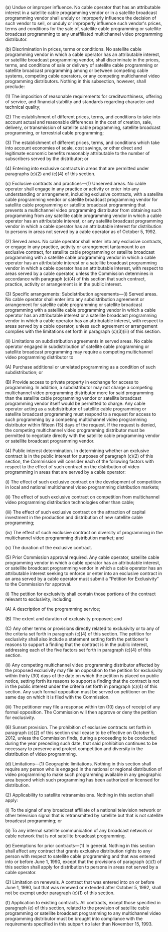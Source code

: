 (a) Undue or improper influence. No cable operator that has an attributable interest in a satellite cable programming vendor or in a satellite broadcast programming vendor shall unduly or improperly influence the decision of such vendor to sell, or unduly or improperly influence such vendor's prices, terms and conditions for the sale of, satellite cable programming or satellite broadcast programming to any unaffiliated multichannel video programming distributor.

(b) Discrimination in prices, terms or conditions. No satellite cable programming vendor in which a cable operator has an attributable interest, or satellite broadcast programming vendor, shall discriminate in the prices, terms, and conditions of sale or delivery of satellite cable programming or satellite broadcast programming among or between competing cable systems, competing cable operators, or any competing multichannel video programming distributors. Nothing in this subsection, however, shall preclude:

(1) The imposition of reasonable requirements for creditworthiness, offering of service, and financial stability and standards regarding character and technical quality;
              

(2) The establishment of different prices, terms, and conditions to take into account actual and reasonable differences in the cost of creation, sale, delivery, or transmission of satellite cable programming, satellite broadcast programming, or terrestrial cable programming;
              

(3) The establishment of different prices, terms, and conditions which take into account economies of scale, cost savings, or other direct and legitimate economic benefits reasonably attributable to the number of subscribers served by the distributor; or
              

(4) Entering into exclusive contracts in areas that are permitted under paragraphs (c)(2) and (c)(4) of this section.

(c) Exclusive contracts and practices—(1) Unserved areas. No cable operator shall engage in any practice or activity or enter into any understanding or arrangement, including exclusive contracts, with a satellite cable programming vendor or satellite broadcast programming vendor for satellite cable programming or satellite broadcast programming that prevents a multichannel video programming distributor from obtaining such programming from any satellite cable programming vendor in which a cable operator has an attributable interest, or any satellite broadcast programming vendor in which a cable operator has an attributable interest for distribution to persons in areas not served by a cable operator as of October 5, 1992.

(2) Served areas. No cable operator shall enter into any exclusive contracts, or engage in any practice, activity or arrangement tantamount to an exclusive contract, for satellite cable programming or satellite broadcast programming with a satellite cable programming vendor in which a cable operator has an attributable interest or a satellite broadcast programming vendor in which a cable operator has an attributable interest, with respect to areas served by a cable operator, unless the Commission determines in accordance with paragraph (c)(4) of this section that such contract, practice, activity or arrangement is in the public interest.

(3) Specific arrangements: Subdistribution agreements—(i) Served areas. No cable operator shall enter into any subdistribution agreement or arrangement for satellite cable programming or satellite broadcast programming with a satellite cable programming vendor in which a cable operator has an attributable interest or a satellite broadcast programming vendor in which a cable operator has an attributable interest, with respect to areas served by a cable operator, unless such agreement or arrangement complies with the limitations set forth in paragraph (c)(3)(iii) of this section.

(ii) Limitations on subdistribution agreements in served areas. No cable operator engaged in subdistribution of satellite cable programming or satellite broadcast programming may require a competing multichannel video programming distributor to

(A) Purchase additional or unrelated programming as a condition of such subdistribution; or

(B) Provide access to private property in exchange for access to programming. In addition, a subdistributor may not charge a competing multichannel video programming distributor more for said programming than the satellite cable programming vendor or satellite broadcast programming vendor itself would be permitted to charge. Any cable operator acting as a subdistributor of satellite cable programming or satellite broadcast programming must respond to a request for access to such programming by a competing multichannel video programming distributor within fifteen (15) days of the request. If the request is denied, the competing multichannel video programming distributor must be permitted to negotiate directly with the satellite cable programming vendor or satellite broadcast programming vendor.

(4) Public interest determination. In determining whether an exclusive contract is in the public interest for purposes of paragraph (c)(2) of this section, the Commission will consider each of the following factors with respect to the effect of such contract on the distribution of video programming in areas that are served by a cable operator:

(i) The effect of such exclusive contract on the development of competition in local and national multichannel video programming distribution markets;

(ii) The effect of such exclusive contract on competition from multichannel video programming distribution technologies other than cable;

(iii) The effect of such exclusive contract on the attraction of capital investment in the production and distribution of new satellite cable programming;

(iv) The effect of such exclusive contract on diversity of programming in the multichannel video programming distribution market; and

(v) The duration of the exclusive contract.

(5) Prior Commission approval required. Any cable operator, satellite cable programming vendor in which a cable operator has an attributable interest, or satellite broadcast programming vendor in which a cable operator has an attributable interest seeking to enforce or enter into an exclusive contract in an area served by a cable operator must submit a “Petition for Exclusivity” to the Commission for approval.

(i) The petition for exclusivity shall contain those portions of the contract relevant to exclusivity, including:

(A) A description of the programming service;

(B) The extent and duration of exclusivity proposed; and

(C) Any other terms or provisions directly related to exclusivity or to any of the criteria set forth in paragraph (c)(4) of this section. The petition for exclusivity shall also include a statement setting forth the petitioner's reasons to support a finding that the contract is in the public interest, addressing each of the five factors set forth in paragraph (c)(4) of this section.

(ii) Any competing multichannel video programming distributor affected by the proposed exclusivity may file an opposition to the petition for exclusivity within thirty (30) days of the date on which the petition is placed on public notice, setting forth its reasons to support a finding that the contract is not in the public interest under the criteria set forth in paragraph (c)(4) of this section. Any such formal opposition must be served on petitioner on the same day on which it is filed with the Commission.

(iii) The petitioner may file a response within ten (10) days of receipt of any formal opposition. The Commission will then approve or deny the petition for exclusivity.

(6) Sunset provision. The prohibition of exclusive contracts set forth in paragraph (c)(2) of this section shall cease to be effective on October 5, 2012, unless the Commission finds, during a proceeding to be conducted during the year preceding such date, that said prohibition continues to be necessary to preserve and protect competition and diversity in the distribution of video programming.

(d) Limitations—(1) Geographic limitations. Nothing in this section shall require any person who is engaged in the national or regional distribution of video programming to make such programming available in any geographic area beyond which such programming has been authorized or licensed for distribution.

(2) Applicability to satellite retransmissions. Nothing in this section shall apply:

(i) To the signal of any broadcast affiliate of a national television network or other television signal that is retransmitted by satellite but that is not satellite broadcast programming; or

(ii) To any internal satellite communication of any broadcast network or cable network that is not satellite broadcast programming.

(e) Exemptions for prior contracts—(1) In general. Nothing in this section shall affect any contract that grants exclusive distribution rights to any person with respect to satellite cable programming and that was entered into or before June 1, 1990, except that the provisions of paragraph (c)(1) of this section shall apply for distribution to persons in areas not served by a cable operator.

(2) Limitation on renewals. A contract that was entered into on or before June 1, 1990, but that was renewed or extended after October 5, 1992, shall not be exempt under paragraph (e)(1) of this section.

(f) Application to existing contracts. All contracts, except those specified in paragraph (e) of this section, related to the provision of satellite cable programming or satellite broadcast programming to any multichannel video programming distributor must be brought into compliance with the requirements specified in this subpart no later than November 15, 1993.

